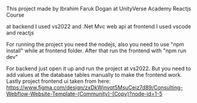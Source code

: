 This project made by Ibrahim Faruk Dogan at UnityVerse Academy Reactjs Course

at backend I used vs2022 and .Net Mvc web api
at frontend I used vscode and reactjs

For running the project you need the nodejs, also you need to use "npm install" while at frontend folder.
After that run the frontend with "npm run dev"

For backend just open it up and run the project at vs2022. But you need to add values at the database tables manually to make the frontend work.
Lastly project frontend ui taken from here: https://www.figma.com/design/zxDkWjnvqt5MsuCeiz7d89/Consulting-Webflow-Website-Template-(Community)-(Copy)?node-id=1-5
